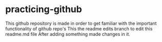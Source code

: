 # practicing-github
This github repository is made in order to get familiar with the important functionality of github repo's
This the readme edits branch to edit this readme.md file
After adding something made changes in it.
